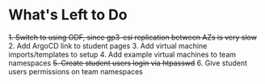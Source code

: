 # What's Left to Do
~~1. Switch to using ODF, since gp3-csi replication between AZs is very slow~~
2. Add ArgoCD link to student pages
3. Add virtual machine imports/templates to setup
4. Add example virtual machines to team namespaces
~~5. Create student users login via htpasswd~~
6. Give student users permissions on team namespaces
